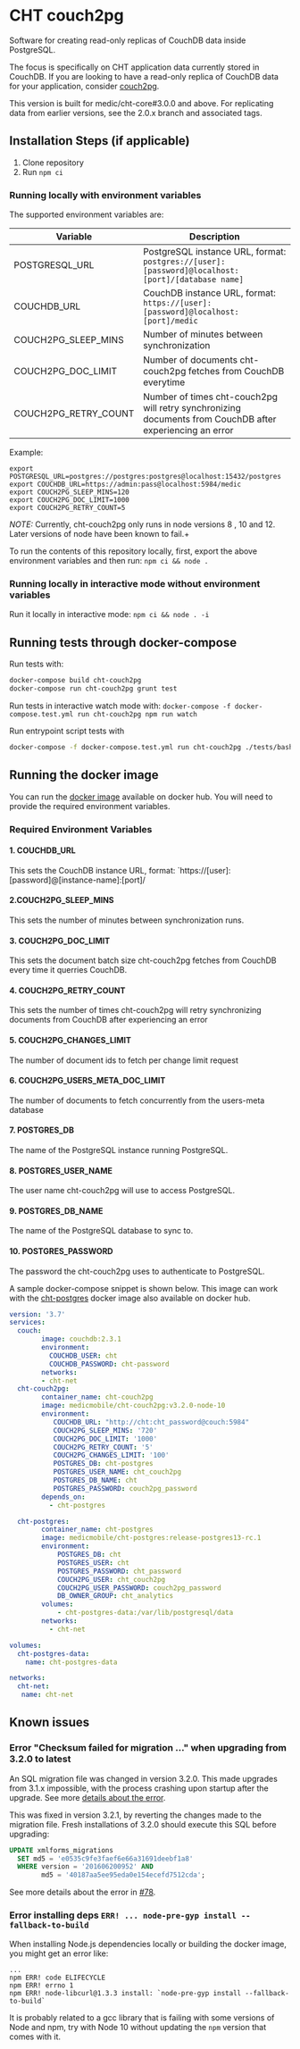 # CHT couch2pg

Software for creating read-only replicas of CouchDB data inside PostgreSQL.

The focus is specifically on CHT application data currently stored in CouchDB. If you are looking to have a read-only replica of CouchDB data for your application, consider [couch2pg](https://www.npmjs.com/package/couch2pg).

This version is built for medic/cht-core#3.0.0 and above. For replicating data from earlier versions, see the 2.0.x branch and associated tags.


## Installation Steps (if applicable)

1. Clone repository
2. Run `npm ci`

### Running locally with environment variables

The supported environment variables are:

| Variable             | Description                                                                                                |
| -------------------- | ---------------------------------------------------------------------------------------------------------- |
| POSTGRESQL_URL       | PostgreSQL instance URL, format: `postgres://[user]:[password]@localhost:[port]/[database name]`           |
| COUCHDB_URL          | CouchDB instance URL, format: `https://[user]:[password]@localhost:[port]/medic`                           |
| COUCH2PG_SLEEP_MINS  | Number of minutes between synchronization                                                                  |
| COUCH2PG_DOC_LIMIT   | Number of documents cht-couch2pg fetches from CouchDB everytime                                          |
| COUCH2PG_RETRY_COUNT | Number of times cht-couch2pg will retry synchronizing documents from CouchDB after experiencing an error |

Example:
```
export POSTGRESQL_URL=postgres://postgres:postgres@localhost:15432/postgres
export COUCHDB_URL=https://admin:pass@localhost:5984/medic
export COUCH2PG_SLEEP_MINS=120
export COUCH2PG_DOC_LIMIT=1000
export COUCH2PG_RETRY_COUNT=5
```

*NOTE:* Currently, cht-couch2pg only runs in node versions 8 , 10 and 12. Later versions of node have been known to fail.+

To run the contents of this repository locally, first, export the above environment variables and then run:  `npm ci && node .`

### Running locally in interactive mode without environment variables

Run it locally in interactive mode: `npm ci && node . -i`

## Running tests through docker-compose

Run tests with:

```bash
docker-compose build cht-couch2pg
docker-compose run cht-couch2pg grunt test
```

Run tests in interactive watch mode with: `docker-compose -f docker-compose.test.yml run cht-couch2pg npm run watch`

Run entrypoint script tests with

```bash
docker-compose -f docker-compose.test.yml run cht-couch2pg ./tests/bash/bats/bin/bats  /app/tests/bash/test.bats
```

## Running  the docker image

You can run the [docker image](https://hub.docker.com/r/medicmobile/cht-couch2pg) available on docker hub.  You will need to provide the required environment variables.

### Required Environment Variables

#### 1. COUCHDB_URL

This sets the CouchDB instance URL, format: `https://[user]:[password]@[instance-name]:[port]/

#### 2.COUCH2PG_SLEEP_MINS

This sets the number of minutes between synchronization runs.

#### 3. COUCH2PG_DOC_LIMIT

This sets the document batch size cht-couch2pg fetches from CouchDB every time it querries CouchDB.

#### 4. COUCH2PG_RETRY_COUNT

This sets the number of times cht-couch2pg will retry synchronizing documents from CouchDB after experiencing an error

#### 5. COUCH2PG_CHANGES_LIMIT

The number of document ids to fetch per change limit request

#### 6. COUCH2PG_USERS_META_DOC_LIMIT

The number of documents to fetch concurrently from the users-meta database

#### 7. POSTGRES_DB

The name of the PostgreSQL instance running PostgreSQL.

#### 8. POSTGRES_USER_NAME

The user name cht-couch2pg will use to access PostgreSQL.

#### 9. POSTGRES_DB_NAME

The name of the PostgreSQL database to sync to.

#### 10. POSTGRES_PASSWORD

The password the cht-couch2pg uses to authenticate to PostgreSQL.

A sample docker-compose snippet is shown below. This image can work with the [cht-postgres](https://hub.docker.com/r/medicmobile/cht-postgres) docker image also available on docker hub.

```yaml
version: '3.7'
services:
  couch:
        image: couchdb:2.3.1
        environment:
          COUCHDB_USER: cht
          COUCHDB_PASSWORD: cht-password
        networks:
        - cht-net
  cht-couch2pg:
        container_name: cht-couch2pg
        image: medicmobile/cht-couch2pg:v3.2.0-node-10
        environment:
           COUCHDB_URL: "http://cht:cht_password@couch:5984"
           COUCH2PG_SLEEP_MINS: '720'
           COUCH2PG_DOC_LIMIT: '1000'
           COUCH2PG_RETRY_COUNT: '5'
           COUCH2PG_CHANGES_LIMIT: '100'
           POSTGRES_DB: cht-postgres
           POSTGRES_USER_NAME: cht_couch2pg
           POSTGRES_DB_NAME: cht
           POSTGRES_PASSWORD: couch2pg_password
        depends_on:
          - cht-postgres

  cht-postgres:
        container_name: cht-postgres
        image: medicmobile/cht-postgres:release-postgres13-rc.1
        environment:
            POSTGRES_DB: cht
            POSTGRES_USER: cht
            POSTGRES_PASSWORD: cht_password
            COUCH2PG_USER: cht_couch2pg
            COUCH2PG_USER_PASSWORD: couch2pg_password
            DB_OWNER_GROUP: cht_analytics
        volumes:
            - cht-postgres-data:/var/lib/postgresql/data
        networks:
          - cht-net

volumes:
  cht-postgres-data:
    name: cht-postgres-data

networks:
  cht-net:
   name: cht-net

```

## Known issues

### Error "Checksum failed for migration ..." when upgrading from 3.2.0 to latest

An SQL migration file was changed in version 3.2.0. This made upgrades from 3.1.x impossible, with the process crashing upon startup after the upgrade. See more [details about the error](https://github.com/medic/cht-couch2pg/issues/78).

This was fixed in version 3.2.1, by reverting the changes made to the migration file.
Fresh installations of 3.2.0 should execute this SQL before upgrading:

```sql
UPDATE xmlforms_migrations
  SET md5 = 'e0535c9fe3faef6e66a31691deebf1a8'
  WHERE version = '201606200952' AND
        md5 = '40187aa5ee95eda0e154ecefd7512cda';
```

See more details about the error in [#78](https://github.com/medic/cht-couch2pg/issues/78).

### Error installing deps `ERR! ... node-pre-gyp install --fallback-to-build`

When installing Node.js dependencies locally or building the docker image, you might get an error like:

```
...
npm ERR! code ELIFECYCLE
npm ERR! errno 1
npm ERR! node-libcurl@1.3.3 install: `node-pre-gyp install --fallback-to-build`
```

It is probably related to a gcc library that is failing with some versions of Node and npm, try with Node 10 without updating the `npm` version that comes with it.
